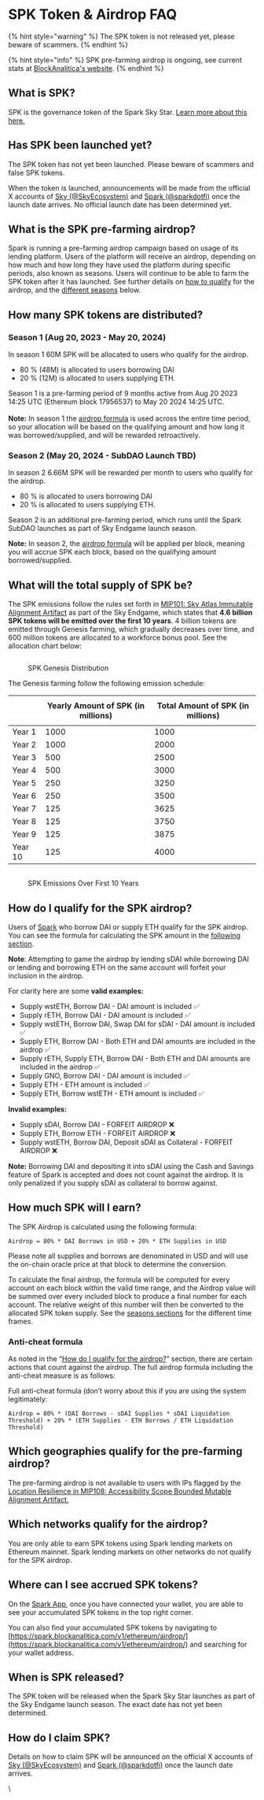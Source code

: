 # SPK Token & Airdrop FAQ

{% hint style="warning" %}
The SPK token is not released yet, please beware of scammers.
{% endhint %}

{% hint style="info" %}
SPK pre-farming airdrop is ongoing, see current stats at [BlockAnalitica's website](https://spark.blockanalitica.com/v1/ethereum/airdrop/).
{% endhint %}

## What is SPK?

SPK is the governance token of the Spark Sky Star. [Learn more about this here.](https://forum.makerdao.com/t/makerdao-endgame-launch-season/23857)

## Has SPK been launched yet?

The SPK token has not yet been launched. Please beware of scammers and false SPK tokens.

When the token is launched, announcements will be made from the official X accounts of [Sky (@SkyEcosystem)](https://x.com/SkyEcosystem) and [Spark (@sparkdotfi)](https://x.com/sparkdotfi) once the launch date arrives. No official launch date has been determined yet.

## What is the SPK pre-farming airdrop?

Spark is running a pre-farming airdrop campaign based on usage of its lending platform. Users of the platform will receive an airdrop, depending on how much and how long they have used the platform during specific periods, also known as seasons. Users will continue to be able to farm the SPK token after it has launched. See further details on [how to qualify](spk-token.md#how-do-i-qualify-for-the-spk-airdrop) for the airdrop, and the [different seasons](spk-token.md#season-1-aug-20-2023-may-20-2024) below.

## How many SPK tokens are distributed?

### Season 1 (Aug 20, 2023 - May 20, 2024)

In season 1 60M SPK will be allocated to users who qualify for the airdrop.

* 80 % (48M) is allocated to users borrowing DAI
* 20 % (12M) is allocated to users supplying ETH.

Season 1 is a pre-farming period of 9 months active from Aug 20 2023 14:25 UTC (Ethereum block 17956537) to May 20 2024 14:25 UTC.\
\
**Note:** In season 1 the [airdrop formula](spk-token.md#how-much-spk-will-i-earn) is used across the entire time period, so your allocation will be based on the qualifying amount and how long it was borrowed/supplied, and will be rewarded retroactively.

### Season 2 (May 20, 2024 - SubDAO Launch TBD)

In season 2 6.66M SPK will be rewarded per month to users who qualify for the airdrop.

* 80 % is allocated to users borrowing DAI
* 20 % is allocated to users supplying ETH.

Season 2 is an additional pre-farming period, which runs until the Spark SubDAO launches as part of Sky Endgame launch season.

**Note:** In season 2, the [airdrop formula](spk-token.md#how-much-spk-will-i-earn) will be applied per block, meaning you will accrue SPK each block, based on the qualifying amount borrowed/supplied.

## What will the total supply of SPK be?

The SPK emissions follow the rules set forth in [MIP101: Sky Atlas Immutable Alignment Artifact](https://forum.makerdao.com/t/mip102c2-sp21-mip-amendment-subproposal/23039/5#h-4312-allocatordao-emissions-107) as part of the Sky Endgame, which states that **4.6 billion SPK tokens will be emitted over the first 10 years**. 4 billion tokens are emitted through Genesis farming, which gradually decreases over time, and 600 million tokens are allocated to a workforce bonus pool. See the allocation chart below:

<figure><img src="https://lh7-us.googleusercontent.com/Z2TNoqqBEAX74fQs7KrfEuyceN7_Qmz_hZ79r8lVZzdZYvQu7I5HHTT5Iyz8b1AUYMU44N7t_wnNdfkR-5mKZb_rsy159dudWxjlAOYAIcOLVp_G6vnrlyeZhDPMczICv0UEF-SBMadzc6p5iwCCU8M" alt=""><figcaption><p>SPK Genesis Distribution</p></figcaption></figure>

The Genesis farming follow the following emission schedule:

| <p><br></p> | Yearly Amount of SPK (in millions) | Total Amount of SPK (in millions) |
| ----------- | ---------------------------------- | --------------------------------- |
| Year 1      | 1000                               | 1000                              |
| Year 2      | 1000                               | 2000                              |
| Year 3      | 500                                | 2500                              |
| Year 4      | 500                                | 3000                              |
| Year 5      | 250                                | 3250                              |
| Year 6      | 250                                | 3500                              |
| Year 7      | 125                                | 3625                              |
| Year 8      | 125                                | 3750                              |
| Year 9      | 125                                | 3875                              |
| Year 10     | 125                                | 4000                              |

<figure><img src="https://lh7-us.googleusercontent.com/wlhK-TUh8Hfrm8bhvMGjK1S2s6mlOu2tYB96hVDrfFT-4fkcPLIP3dEImbCGpGIb9QvZkCRmBX3s4gzq0w7hTOowmBkMRXTiVs4GA_wfMDWYpCVMJzXmPSP7CORN-4WzMjXBoqZKcdxXsP8TSWJF9ts" alt=""><figcaption><p>SPK Emissions Over First 10 Years</p></figcaption></figure>

## How do I qualify for the SPK airdrop?

Users of [Spark](http://app.spark.fi) who borrow DAI or supply ETH qualify for the SPK airdrop. You can see the formula for calculating the SPK amount in the [following section](spk-token.md#how-many-spk-tokens-are-distributed).

**Note**: Attempting to game the airdrop by lending sDAI while borrowing DAI or lending and borrowing ETH on the same account will forfeit your inclusion in the airdrop.

For clarity here are some **valid examples:**

* Supply wstETH, Borrow DAI - DAI amount is included ✅
* Supply rETH, Borrow DAI - DAI amount is included ✅
* Supply wstETH, Borrow DAI, Swap DAI for sDAI - DAI amount is included ✅
* Supply ETH, Borrow DAI - Both ETH and DAI amounts are included in the airdrop ✅
* Supply rETH, Supply ETH, Borrow DAI - Both ETH and DAI amounts are included in the airdrop ✅
* Supply GNO, Borrow DAI - DAI amount is included ✅
* Supply ETH - ETH amount is included ✅
* Supply ETH, Borrow wstETH - ETH amount is included ✅

**Invalid examples:**

* Supply sDAI, Borrow DAI - FORFEIT AIRDROP ❌
* Supply ETH, Borrow ETH - FORFEIT AIRDROP ❌
* Supply wstETH, Borrow DAI, Deposit sDAI as Collateral - FORFEIT AIRDROP ❌

**Note:** Borrowing DAI and depositing it into sDAI using the Cash and Savings feature of Spark is accepted and does not count against the airdrop. It is only penalized if you supply sDAI as collateral to borrow against.

## How much SPK will I earn?

The SPK Airdrop is calculated using the following formula:

`Airdrop = 80% * DAI Borrows in USD + 20% * ETH Supplies in USD`

Please note all supplies and borrows are denominated in USD and will use the on-chain oracle price at that block to determine the conversion.

To calculate the final airdrop, the formula will be computed for every account on each block within the valid time range, and the Airdrop value will be summed over every included block to produce a final number for each account. The relative weight of this number will then be converted to the allocated SPK token supply. See the [seasons sections](spk-token.md#season-1-aug-20-2023-may-20-2024) for the different time frames.

### Anti-cheat formula

As noted in the “[How do I qualify for the airdrop?](spk-token.md#how-do-i-qualify-for-the-spk-airdrop)” section, there are certain actions that count against the airdrop. The full airdrop formula including the anti-cheat measure is as follows:

Full anti-cheat formula (don’t worry about this if you are using the system legitimately:

`Airdrop = 80% * (DAI Borrows - sDAI Supplies * sDAI Liquidation Threshold) + 20% * (ETH Supplies - ETH Borrows / ETH Liquidation Threshold)`

## Which geographies qualify for the pre-farming airdrop?

The pre-farming airdrop is not available to users with IPs flagged by the [Location Resilience in MIP108: Accessibility Scope Bounded Mutable Alignment Artifact.](https://mips.makerdao.com/mips/details/MIP108#8-location-resilience)

## Which networks qualify for the airdrop?

You are only able to earn SPK tokens using Spark lending markets on Ethereum mainnet. Spark lending markets on other networks do not qualify for the SPK airdrop.

## Where can I see accrued SPK tokens?

On the [Spark App](https://app.spark.fi/), once you have connected your wallet, you are able to see your accumulated SPK tokens in the top right corner.

You can also find your accumulated SPK tokens by navigating to [https://spark.blockanalitica.com/v1/ethereum/airdrop/](https://spark.blockanalitica.com/v1/ethereum/airdrop/) and searching for your wallet address.

## When is SPK released?

The SPK token will be released when the Spark Sky Star launches as part of the Sky Endgame launch season. The exact date has not yet been determined.

## How do I claim SPK?

Details on how to claim SPK will be announced on the official X accounts of [Sky (@SkyEcosystem)](https://x.com/SkyEcosystem) and [Spark (@sparkdotfi)](https://x.com/sparkdotfi) once the launch date arrives.

\
